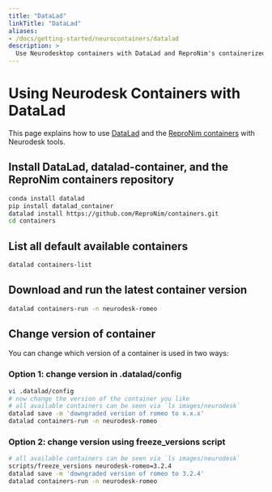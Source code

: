 ```yaml
---
title: "DataLad"
linkTitle: "DataLad"
aliases:
- /docs/getting-started/neurocontainers/datalad
description: >
  Use Neurodesktop containers with DataLad and ReproNim's containerized workflows.
---
```


# Using Neurodesk Containers with DataLad
This page explains how to use [DataLad](https://www.datalad.org/) and the [ReproNim containers](https://github.com/ReproNim/containers) with Neurodesk tools.

## Install DataLad, datalad-container, and the ReproNim containers repository
```bash
conda install datalad
pip install datalad_container
datalad install https://github.com/ReproNim/containers.git
cd containers
```

## List all default available containers
```bash
datalad containers-list
```

## Download and run the latest container version
```bash
datalad containers-run -n neurodesk-romeo
```

## Change version of container
You can change which version of a container is used in two ways:

### Option 1: change version in .datalad/config
```bash
vi .datalad/config
# now change the version of the container you like
# all available containers can be seen via `ls images/neurodesk`
datalad save -m 'downgraded version of romeo to x.x.x'
datalad containers-run -n neurodesk-romeo
```

### Option 2: change version using freeze_versions script
```bash
# all available containers can be seen via `ls images/neurodesk`
scripts/freeze_versions neurodesk-romeo=3.2.4
datalad save -m 'downgraded version of romeo to 3.2.4'
datalad containers-run -n neurodesk-romeo
```
